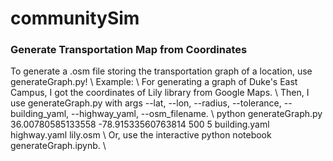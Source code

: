 # communitySim

### Generate Transportation Map from Coordinates
To generate a .osm file storing the transportation graph of a location, use generateGraph.py! \\
Example: \\
For generating a graph of Duke's East Campus, I got the coordinates of Lily library from Google Maps. \\
Then, I use generateGraph.py with args --lat, --lon, --radius, --tolerance, --building_yaml, --highway_yaml, --osm_filename. \\
python generateGraph.py 36.00780585133558 -78.91533560763814 500 5 building.yaml highway.yaml lily.osm \\
Or, use the interactive python notebook generateGraph.ipynb. \\